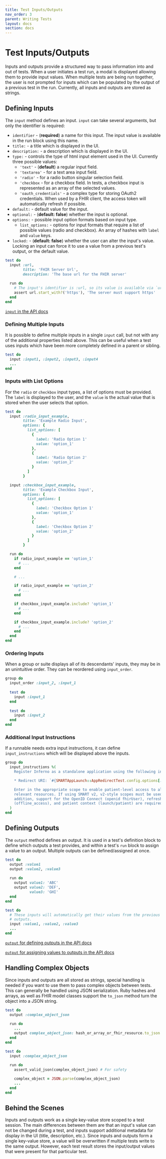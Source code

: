 ```yaml
---
title: Test Inputs/Outputs
nav_order: 3
parent: Writing Tests
layout: docs
section: docs
---
```

# Test Inputs/Outputs
Inputs and outputs provide a structured way to pass information into and out of
tests. When a user initiates a test run, a modal is displayed allowing them to
provide input values. When multiple tests are being run together, the user is
not prompted for inputs which can be populated by the output of a previous test
in the run. Currently, all inputs and outputs are stored as strings.

## Defining Inputs
The `input` method defines an input. `input` can take several arguments, but
only the identifier is required:
- `identifier` - (**required**) a name for this input. The input value is
  available in the run block using this name.
- `title:` -  a title which is displayed in the UI.
- `description:` - a description which is displayed in the UI.
- `type:` - controls the type of html input element used in the UI. Currently
  three possible values:
  - `'text'` - (**default**) a regular input field.
  - `'textarea'` - for a text area input field.
  - `'radio'` - for a radio button singular selection field.
  - `'checkbox` - for a checkbox field. In tests, a checkbox input is
    represented as an array of the selected values.
  - `'oauth_credentials'` - a complex type for storing OAuth2 credentials. When
    used by a FHIR client, the access token will automatically refresh if
    possible.
- `default:` - default value for the input.
- `optional:` - (**default: false**) whether the input is optional.
- `options:` - possible input option formats based on input type.
  - `list_options:` - options for input formats that require a list of possible
    values (radio and checkbox). An array of hashes with `label` and `value`
    keys.
- `locked:` - (**default: false**) whether the user can alter the input's value.
  Locking an input can force it to use a value from a previous test's output, or
  the default value.

```ruby
test do
  input :url,
        title: 'FHIR Server Url',
        description: 'The base url for the FHIR server'
        
  run do
    # The input's identifier is :url, so its value is available via `url`
    assert url.start_with?('https'), 'The server must support https'
  end
end
```
[`input` in the API
docs](/inferno-core/docs/Inferno/DSL/Runnable.html#input-instance_method)

### Defining Multiple Inputs
It is possible to define multiple inputs in a single `input` call, but not with
any of the additional properties listed above. This can be useful when a test
uses inputs which have been more completely defined in a parent or sibling.

```ruby
test do
  input :input1, :input2, :input3, :input4
  ...
end
```

### Inputs with List Options
For the `radio` or `checkbox` input types, a list of options must be provided.
The `label` is displayed to the user, and the `value` is the actual value that
is stored when the user selects that option.

```ruby
test do
  input :radio_input_example,
        title: 'Example Radio Input',
        options: {
          list_options: [
            {
              label: 'Radio Option 1'
              value: 'option_1'
            },
            {
              label: 'Radio Option 2'
              value: 'option_2'
            }
          ]
        }

  input :checkbox_input_example,
        title: 'Example Checkbox Input',
        options: {
          list_options: [
            {
              label: 'Checkbox Option 1'
              value: 'option_1'
            },
            {
              label: 'Checkbox Option 2'
              value: 'option_2'
            }
          ]
        }

  run do
    if radio_input_example == 'option_1'
      # ...
    end

    # ...

    if radio_input_example == 'option_2'
      # ...
    end

    if checkbox_input_example.include? 'option_1'
      # ...
    end

    if checkbox_input_example.include? 'option_2'
      # ...
    end
  end
end
```

### Ordering Inputs
When a group or suite displays all of its descendants' inputs, they may be in an
unintuitive order. They can be reordered using `input_order`.
```ruby
group do
  input_order :input_2, :input_1
  
  test do
    input :input_1
  end
  
  test do
    input :input_2
  end
end
```

### Additional Input Instructions
If a runnable needs extra input instructions, it can define `input_instructions`
which will be displayed above the inputs.

```ruby
group do
  input_instructions %(
    Register Inferno as a standalone application using the following information:

    * Redirect URI: `#{SMARTAppLaunch::AppRedirectTest.config.options[:redirect_uri]}`

    Enter in the appropriate scope to enable patient-level access to all
    relevant resources. If using SMART v2, v2-style scopes must be used. In
    addition, support for the OpenID Connect (openid fhirUser), refresh tokens
    (offline_access), and patient context (launch/patient) are required.
  )
end
```

## Defining Outputs
The `output` method defines an output. It is used in a test's definition block
to define which outputs a test provides, and within a test's `run` block to
assign a value to an output. Multiple outputs can be defined/assigned at once.

```ruby
test do
  output :value1
  output :value2, :value3
  
  run do
    output value1: 'ABC'
    output value2: 'DEF',
           value3: 'GHI'
  end
end

test do
  # These inputs will automatically get their values from the previous test's
  # outputs.
  input :value1, :value2, :value3
  ...
end
```
[`output` for defining outputs in the API docs](/inferno-core/docs/Inferno/Entities/Test.html#output-class_method)

[`output` for assigning values to outputs in the API
docs](/inferno-core/docs/Inferno/Entities/Test.html#output-instance_method)

## Handling Complex Objects
Since inputs and outputs are all stored as strings, special handling is needed
if you want to use them to pass complex objects between tests. This can
generally be handled using JSON serialization. Ruby hashes and arrays, as well
as FHIR model classes support the `to_json` method turn the object into a JSON
string.

```ruby
test do
  output :complex_object_json
  
  run do
    ...
    output complex_object_json: hash_or_array_or_fhir_resource.to_json
  end
end

test do
  input :complex_object_json
  
  run do
    assert_valid_json(complex_object_json) # For safety

    complex_object = JSON.parse(complex_object_json)
    ...
  end
end
```

## Behind the Scenes
Inputs and outputs work as a single key-value store scoped to a test session.
The main differences between them are that an input's value can not be changed
during a test, and inputs support additional metadata for display in the UI
(title, description, etc.). Since inputs and outputs form a single key-value
store, a value will be overwritten if multiple tests write to the same output.
However, each test result stores the input/output values that were present for
that particular test.
